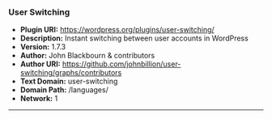 ### User Switching
- **Plugin URI:** https://wordpress.org/plugins/user-switching/
- **Description:** Instant switching between user accounts in WordPress
- **Version:** 1.7.3
- **Author:** John Blackbourn & contributors
- **Author URI:** https://github.com/johnbillion/user-switching/graphs/contributors
- **Text Domain:** user-switching
- **Domain Path:** /languages/
- **Network:** 1

---
